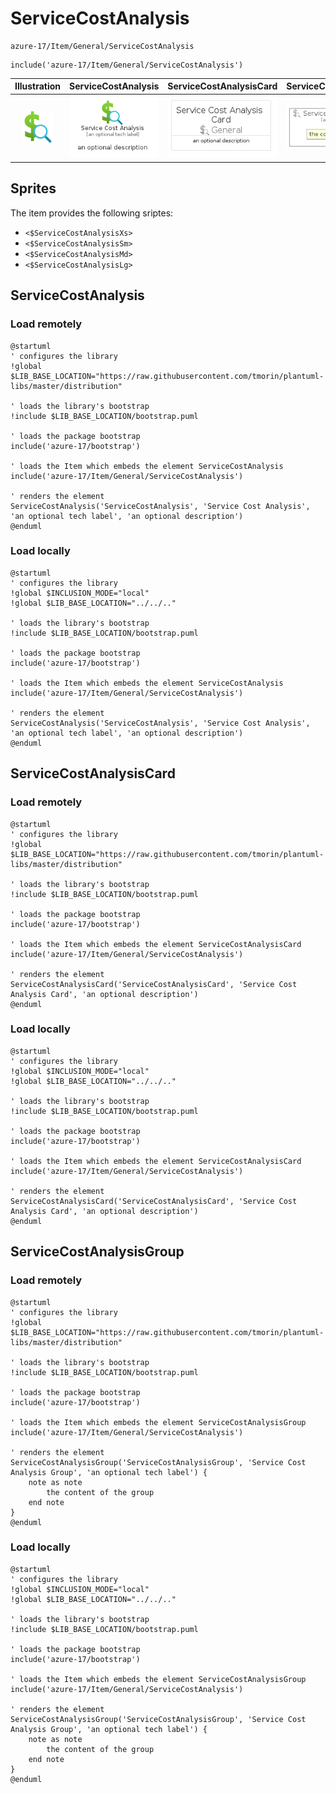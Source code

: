 # ServiceCostAnalysis


```text
azure-17/Item/General/ServiceCostAnalysis
```

```text
include('azure-17/Item/General/ServiceCostAnalysis')
```



| Illustration | ServiceCostAnalysis | ServiceCostAnalysisCard | ServiceCostAnalysisGroup |
| :---: | :---: | :---: | :---: |
| ![illustration for Illustration](../../../azure-17/Item/General/ServiceCostAnalysis.png) | ![illustration for ServiceCostAnalysis](../../../azure-17/Item/General/ServiceCostAnalysis.Local.png) | ![illustration for ServiceCostAnalysisCard](../../../azure-17/Item/General/ServiceCostAnalysisCard.Local.png) | ![illustration for ServiceCostAnalysisGroup](../../../azure-17/Item/General/ServiceCostAnalysisGroup.Local.png) |



## Sprites
The item provides the following sriptes:

- `<$ServiceCostAnalysisXs>`
- `<$ServiceCostAnalysisSm>`
- `<$ServiceCostAnalysisMd>`
- `<$ServiceCostAnalysisLg>`





## ServiceCostAnalysis

### Load remotely
```plantuml
@startuml
' configures the library
!global $LIB_BASE_LOCATION="https://raw.githubusercontent.com/tmorin/plantuml-libs/master/distribution"

' loads the library's bootstrap
!include $LIB_BASE_LOCATION/bootstrap.puml

' loads the package bootstrap
include('azure-17/bootstrap')

' loads the Item which embeds the element ServiceCostAnalysis
include('azure-17/Item/General/ServiceCostAnalysis')

' renders the element
ServiceCostAnalysis('ServiceCostAnalysis', 'Service Cost Analysis', 'an optional tech label', 'an optional description')
@enduml
```

### Load locally
```plantuml
@startuml
' configures the library
!global $INCLUSION_MODE="local"
!global $LIB_BASE_LOCATION="../../.."

' loads the library's bootstrap
!include $LIB_BASE_LOCATION/bootstrap.puml

' loads the package bootstrap
include('azure-17/bootstrap')

' loads the Item which embeds the element ServiceCostAnalysis
include('azure-17/Item/General/ServiceCostAnalysis')

' renders the element
ServiceCostAnalysis('ServiceCostAnalysis', 'Service Cost Analysis', 'an optional tech label', 'an optional description')
@enduml
```

## ServiceCostAnalysisCard

### Load remotely
```plantuml
@startuml
' configures the library
!global $LIB_BASE_LOCATION="https://raw.githubusercontent.com/tmorin/plantuml-libs/master/distribution"

' loads the library's bootstrap
!include $LIB_BASE_LOCATION/bootstrap.puml

' loads the package bootstrap
include('azure-17/bootstrap')

' loads the Item which embeds the element ServiceCostAnalysisCard
include('azure-17/Item/General/ServiceCostAnalysis')

' renders the element
ServiceCostAnalysisCard('ServiceCostAnalysisCard', 'Service Cost Analysis Card', 'an optional description')
@enduml
```

### Load locally
```plantuml
@startuml
' configures the library
!global $INCLUSION_MODE="local"
!global $LIB_BASE_LOCATION="../../.."

' loads the library's bootstrap
!include $LIB_BASE_LOCATION/bootstrap.puml

' loads the package bootstrap
include('azure-17/bootstrap')

' loads the Item which embeds the element ServiceCostAnalysisCard
include('azure-17/Item/General/ServiceCostAnalysis')

' renders the element
ServiceCostAnalysisCard('ServiceCostAnalysisCard', 'Service Cost Analysis Card', 'an optional description')
@enduml
```

## ServiceCostAnalysisGroup

### Load remotely
```plantuml
@startuml
' configures the library
!global $LIB_BASE_LOCATION="https://raw.githubusercontent.com/tmorin/plantuml-libs/master/distribution"

' loads the library's bootstrap
!include $LIB_BASE_LOCATION/bootstrap.puml

' loads the package bootstrap
include('azure-17/bootstrap')

' loads the Item which embeds the element ServiceCostAnalysisGroup
include('azure-17/Item/General/ServiceCostAnalysis')

' renders the element
ServiceCostAnalysisGroup('ServiceCostAnalysisGroup', 'Service Cost Analysis Group', 'an optional tech label') {
    note as note
        the content of the group
    end note
}
@enduml
```

### Load locally
```plantuml
@startuml
' configures the library
!global $INCLUSION_MODE="local"
!global $LIB_BASE_LOCATION="../../.."

' loads the library's bootstrap
!include $LIB_BASE_LOCATION/bootstrap.puml

' loads the package bootstrap
include('azure-17/bootstrap')

' loads the Item which embeds the element ServiceCostAnalysisGroup
include('azure-17/Item/General/ServiceCostAnalysis')

' renders the element
ServiceCostAnalysisGroup('ServiceCostAnalysisGroup', 'Service Cost Analysis Group', 'an optional tech label') {
    note as note
        the content of the group
    end note
}
@enduml
```


